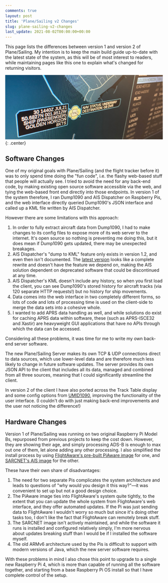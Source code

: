 ```yaml
---
comments: true
layout: post
title: 'Plane/Sailing v2 Changes'
slug: plane-sailing-v2-changes
last_update: 2021-08-02T00:00:00+00:00
---
```


This page lists the differences between version 1 and version 2 of Plane/Sailing. My intention is to keep the main build guide up-to-date with the latest state of the system, as this will be of most interest to readers, while maintaining pages like this one to explain what's changed for returning visitors.

![Plane/Sailing Screenshot](/hardware/planesailing/goldenhorizon.jpg){: .center}

## Software Changes

One of my original goals with Plane/Sailing (and the flight tracker before it) was to only spend time doing the "fun code", i.e. the flashy web-based stuff that people will actually see. I tried to avoid the need for any back-end code, by making existing open source software accessible via the web, and tying the web-based front end directly into those endpoints. In version 1 of the system therefore, I ran Dump1090 and AIS Dispatcher on Raspberry Pis, and the web interface directly queried Dump1090's JSON interface and called up a KML file written by AIS Dispatcher.

However there are some limitations with this approach:

1. In order to fully extract aircraft data from Dump1090, I had to make changes to its config files to expose more of its web server to the internet. It's open source so nothing is preventing me doing this, but it does mean if Dump1090 gets updated, there may be unexpected breakages.
2. AIS Dispatcher's "dump to KML" feature only exists in version 1.2, and even then isn't documented. The [latest version](https://www.aishub.net/ais-dispatcher) looks like a complete rewrite and doesn't have the feature we depend on, making the AIS solution dependent on deprecated software that could be discontinued at any time.
3. AIS Dispatcher's KML doesn't include any history, so when you first load the client, you can see Dump1090's stored history for aircraft tracks (via 120 separate HTTP requests!) but no history for ship movements.
4. Data comes into the web interface in two completely different forms, so lots of code and lots of processing time is used on the client-side to merge the data sets into a cohesive whole.
5. I wanted to add APRS data handling as well, and while solutions do exist for caching APRS data within software, these (such as APRS-ISCE32 and Xastir) are heavyweight GUI applications that have no APIs through which the data can be accessed.

Considering all these problems, it was time for me to write my own back-end server software.

The new Plane/Sailing Server makes its own TCP & UDP connections direct to data sources, which use lower-level data and are therefore much less likely to change in future software updates. The server provides its own JSON API to the client that includes all its data, managed and combined from all three sources, meaning that I could significantly streamline the client.

In version 2 of the client I have also ported across the Track Table display and some config options from [UMID1090](https://github.com/ianrenton/umid1090), improving the functionality of the user interface. (I couldn't do with just making back-end improvements and the user not noticing the difference!)


## Hardware Changes

Version 1 of Plane/Sailing was running on two original Raspberry Pi Model Bs, repurposed from previous projects to keep the cost down. However, they are showing their age, and simply processing ADS-B is enough to max out one of them, let alone adding any other processing. I also simplified the install process by using [FlightAware's pre-built PiAware image](https://uk.flightaware.com/adsb/piaware/) for one, and [SARCNET's AIS image](https://www.sarcnet.org/ais-receiver.html) for the other.

These have their own share of disadvantages:

1. The need for two separate Pis complicates the system architecture and leads to questions of "why would you design it this way?"&mdash;it was convenient to set up but not a good design choice.
2. The PiAware image ties into FlightAware's system quite tightly, to the extent that you can update the whole system from FlightAware's web interface, and they offer automated updates. If the Pi was just sending data to FlightAware I wouldn't worry so much but since it's doing other tasks too, I don't like the fact that FlightAware can remotely break stuff.
3. The SARCNET image isn't actively maintained, and while the software it runs is installed and configured relatively simply, I'm more nervous about updates breaking stuff than I would be if I installed the software myself.
4. The old ARMv6 architecture used by the Pis is difficult to support with modern versions of Java, which the new server software requires.

With these problems in mind I also chose this point to upgrade to a single new Raspberry Pi 4, which is more than capable of running all the software together, and starting from a base Raspberry Pi OS install so that I have complete control of the setup.